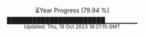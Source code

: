 <p align="center">
⏳Year Progress (79.94 %) <br>
███████████████████████▁▁▁▁▁▁▁ <br>
<sub>Updated: Thu, 19 Oct 2023 18:21:15 GMT</sub>
</p>


